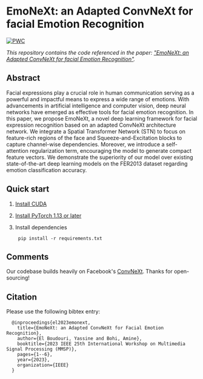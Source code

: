 # EmoNeXt: an Adapted ConvNeXt for facial Emotion Recognition

[![PWC](https://img.shields.io/endpoint.svg?url=https://paperswithcode.com/badge/emonext-an-adapted-convnext-for-facial/facial-expression-recognition-on-fer2013)](https://paperswithcode.com/sota/facial-expression-recognition-on-fer2013?p=emonext-an-adapted-convnext-for-facial)

*This repository contains the code referenced in the paper: ["EmoNeXt: an Adapted ConvNeXt for facial Emotion Recognition"](https://ieeexplore.ieee.org/abstract/document/10337732).*

## Abstract
Facial expressions play a crucial role in human communication serving as a powerful and impactful means to express a wide range of emotions. With advancements in artificial intelligence and computer vision, deep neural networks have emerged as effective tools for facial emotion recognition. In this paper, we propose EmoNeXt, a novel deep learning framework for facial expression recognition based on an adapted ConvNeXt architecture network. We integrate a Spatial Transformer Network (STN) to focus on feature-rich regions of the face and Squeeze-and-Excitation blocks to capture channel-wise dependencies. Moreover, we introduce a self-attention regularization term, encouraging the model to generate compact feature vectors. We demonstrate the superiority of our model over existing state-of-the-art deep learning models on the FER2013 dataset regarding emotion classification accuracy.

## Quick start

1. [Install CUDA](https://developer.nvidia.com/cuda-downloads)

2. [Install PyTorch 1.13 or later](https://pytorch.org/get-started/locally/)

3. Install dependencies
   
        pip install -r requirements.txt

## Comments
Our codebase builds heavily on Facebook's [ConvNeXt](https://github.com/facebookresearch/ConvNeXt). Thanks for open-sourcing!

## Citation
Please use the following bibtex entry:

      @inproceedings{el2023emonext,
        title={EmoNeXt: an Adapted ConvNeXt for Facial Emotion Recognition},
        author={El Boudouri, Yassine and Bohi, Amine},
        booktitle={2023 IEEE 25th International Workshop on Multimedia Signal Processing (MMSP)},
        pages={1--6},
        year={2023},
        organization={IEEE}
      }


